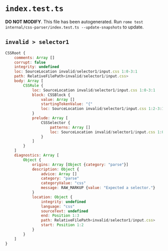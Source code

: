 # `index.test.ts`

**DO NOT MODIFY**. This file has been autogenerated. Run `rome test internal/css-parser/index.test.ts --update-snapshots` to update.

## `invalid > selector1`

```javascript
CSSRoot {
	comments: Array []
	corrupt: false
	integrity: undefined
	loc: SourceLocation invalid/selector1/input.css 1:0-3:1
	path: RelativeFilePath<invalid/selector1/input.css>
	body: Array [
		CSSRule {
			loc: SourceLocation invalid/selector1/input.css 1:0-3:1
			block: CSSBlock {
				value: Array []
				startingTokenValue: "{"
				loc: SourceLocation invalid/selector1/input.css 1:2-3:1
			}
			prelude: Array [
				CSSSelector {
					patterns: Array []
					loc: SourceLocation invalid/selector1/input.css 1:0-1:2
				}
			]
		}
	]
	diagnostics: Array [
		Object {
			origins: Array [Object {category: "parse"}]
			description: Object {
				advice: Array []
				category: "parse"
				categoryValue: "css"
				message: RAW_MARKUP {value: "Expected a selector."}
			}
			location: Object {
				integrity: undefined
				language: "css"
				sourceText: undefined
				end: Position 1:3
				path: RelativeFilePath<invalid/selector1/input.css>
				start: Position 1:2
			}
		}
	]
}
```
